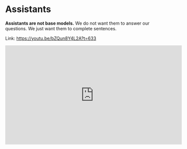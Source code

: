 # Assistants

**Assistants are not base models.** We do not want them to answer our questions. We just want them to complete sentences.

Link: https://youtu.be/bZQun8Y4L2A?t=633

<iframe width="560" height="315" src="https://www.youtube.com/embed/bZQun8Y4L2A?start=636" title="YouTube video player" frameborder="0" allow="accelerometer; autoplay; clipboard-write; encrypted-media; gyroscope; picture-in-picture; web-share" allowfullscreen></iframe>
